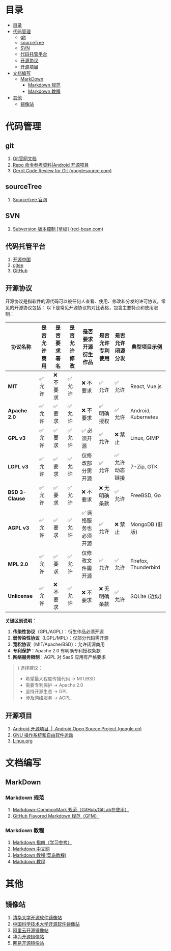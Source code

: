 # 目录
- [目录](#目录)
- [代码管理](#代码管理)
	- [git](#git)
	- [sourceTree](#sourcetree)
	- [SVN](#svn)
	- [代码托管平台](#代码托管平台)
	- [开源协议](#开源协议)
	- [开源项目](#开源项目)
- [文档编写](#文档编写)
	- [MarkDown](#markdown)
		- [Markdown 规范](#markdown-规范)
		- [Markdown 教程](#markdown-教程)
- [其他](#其他)
	- [镜像站](#镜像站)

# 代码管理
## git
1. [Git官网文档](https://git-scm.com/book/zh/v2/)
2. [Repo 命令参考资料|Android 开源项目](https://source.android.google.cn/docs/setup/create/repo?hl=zh-cn)
3. [Gerrit Code Review for Git (googlesource.com)](https://gerrit-review.googlesource.com/Documentation/)

## sourceTree
1. [SourceTree 官网](https://www.sourcetreeapp.com/)

## SVN
1. [Subversion 版本控制 [草稿] (red-bean.com)](https://svnbook.red-bean.com/nightly/zh/index.html)

## 代码托管平台
1. [开源中国](http://www.oschina.net/)
2. [gitee](https:/www.gitee.com)
3. [GitHub](https://github.com/)

## 开源协议
开源协议是指软件的源代码可以被任何人查看、使用、修改和分发的许可协议。常见的开源协议包括：
以下是常见开源协议的对比表格，包含主要特点和使用限制：

| 协议名称       | 是否允许商用 | 是否要求署名 | 是否允许修改 | 是否要求开源衍生作品 | 是否允许专利使用 | 是否允许闭源分发 | 典型项目示例 |
|----------------|-------------|-------------|-------------|----------------------|----------------|----------------|--------------|
| **MIT**        | ✅ 允许      | ❌ 不要求    | ✅ 允许      | ❌ 不要求             | ✅ 允许         | ✅ 允许         | React, Vue.js |
| **Apache 2.0** | ✅ 允许      | ✅ 要求      | ✅ 允许      | ❌ 不要求             | ✅ 明确授权     | ✅ 允许         | Android, Kubernetes |
| **GPL v3**     | ✅ 允许      | ✅ 要求      | ✅ 允许      | ✅ 必须开源           | ✅ 允许         | ❌ 禁止         | Linux, GIMP |
| **LGPL v3**    | ✅ 允许      | ✅ 要求      | ✅ 允许      | 仅修改部分需开源      | ✅ 允许         | ✅ 允许动态链接  | 7-Zip, GTK |
| **BSD 3-Clause** | ✅ 允许    | ✅ 要求      | ✅ 允许      | ❌ 不要求             | ❌ 无明确条款   | ✅ 允许         | FreeBSD, Go |
| **AGPL v3**    | ✅ 允许      | ✅ 要求      | ✅ 允许      | ✅ 网络服务也必须开源  | ✅ 允许         | ❌ 禁止         | MongoDB (旧版) |
| **MPL 2.0**    | ✅ 允许      | ✅ 要求      | ✅ 允许      | 仅修改文件需开源      | ✅ 允许         | ✅ 允许         | Firefox, Thunderbird |
| **Unlicense**  | ✅ 允许      | ❌ 不要求    | ✅ 允许      | ❌ 不要求             | ❌ 无明确条款   | ✅ 允许         | SQLite (近似) |

**关键区别说明**：
1. **传染性协议**（GPL/AGPL）：衍生作品必须开源
2. **弱传染性协议**（LGPL/MPL）：仅部分代码需开源
3. **宽松协议**（MIT/Apache/BSD）：允许闭源商用
4. **专利保护**：Apache 2.0 有明确专利授权条款
5. **网络服务限制**：AGPL 对 SaaS 应用有严格要求

> ℹ️ 选择建议：  
> - 希望最大程度传播代码 → MIT/BSD  
> - 需要专利保护 → Apache 2.0  
> - 坚持开源生态 → GPL  
> - 涉及网络服务 → AGPL

## 开源项目
1. [Android 开源项目  |  Android Open Source Project (google.cn)](https://source.android.google.cn/?hl=zh-cn)
2. [GNU 操作系统和自由软件运动](https://www.gnu.org/)
3. [Linux.org](https://www.linux.org/)


# 文档编写
## MarkDown

### Markdown 规范
1. [Markdown-CommonMark 规范（GitHub/GitLab在使用）](https://spec.commonmark.org/)
2. [GitHub Flavored Markdown 规范（GFM）](https://github.github.com/gfm/)

### Markdown 教程
1. [Markdown 指南（学习参考）](https://www.markdownguide.org/)
2. [Markdown 中文网](https://www.markdown.cn/)
3. [Markdown 教程(菜鸟教程)](https://www.runoob.com/markdown/md-tutorial.html)
4. [Markdown 教程](https://markdown.com.cn/)

# 其他
## 镜像站
1. [清华大学开源软件镜像站](https://mirrors.tuna.tsinghua.edu.cn/)
2. [中国科学技术大学开源软件镜像站](https://mirrors.ustc.edu.cn/)
3. [阿里云开源镜像站](https://developer.aliyun.com/mirror/)
4. [华为开源镜像站](https://mirrors.huaweicloud.com/)
5. [网易开源镜像站](https://mirrors.163.com/)
